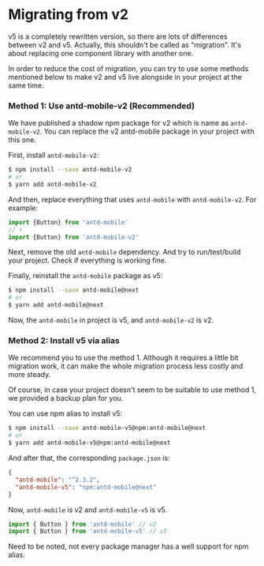 # Migrating from v2

v5 is a completely rewritten version, so there are lots of differences between v2 and v5. Actually, this shouldn't be called as "migration". It's about replacing one component library with another one.

In order to reduce the cost of migration, you can try to use some methods mentioned below to make v2 and v5 live alongside in your project at the same time.

### Method 1: Use antd-mobile-v2 (Recommended)

We have published a shadow npm package for v2 which is name as `antd-mobile-v2`. You can replace the v2 antd-mobile package in your project with this one.

First, install `antd-mobile-v2`:

```bash
$ npm install --save antd-mobile-v2
# or
$ yarn add antd-mobile-v2
```

And then, replace everything that uses `antd-mobile` with `antd-mobile-v2`. For example:

```jsx
import {Button} from 'antd-mobile'
// ⬇️
import {Button} from 'antd-mobile-v2'
```

Next, remove the old `antd-mobile` dependency. And try to run/test/build your project. Check if everything is working fine.

Finally, reinstall the `antd-mobile` package as v5:

```bash
$ npm install --save antd-mobile@next
# or
$ yarn add antd-mobile@next
```

Now, the `antd-mobile` in project is v5, and `antd-mobile-v2` is v2.

### Method 2: Install v5 via alias

We recommend you to use the method 1. Although it requires a little bit migration work, it can make the whole migration process less costly and more steady.

Of course, in case your project doesn't seem to be suitable to use method 1, we provided a backup plan for you.

You can use npm alias to install v5:

```bash
$ npm install --save antd-mobile-v5@npm:antd-mobile@next
# or
$ yarn add antd-mobile-v5@npm:antd-mobile@next
```

And after that, the corresponding `package.json` is:

```json
{
  "antd-mobile": "^2.3.2",
  "antd-mobile-v5": "npm:antd-mobile@next"
}
```

Now, `antd-mobile` is v2 and `antd-mobile-v5` is v5.

```js
import { Button } from 'antd-mobile' // v2
import { Button } from 'antd-mobile-v5' // v5
```

Need to be noted, not every package manager has a well support for npm alias.
